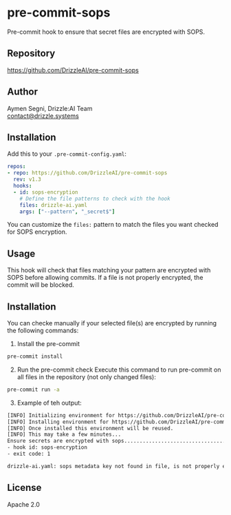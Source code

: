 # pre-commit-sops

Pre-commit hook to ensure that secret files are encrypted with SOPS.

## Repository

https://github.com/DrizzleAI/pre-commit-sops

## Author

Aymen Segni, Drizzle:AI Team  
contact@drizzle.systems

## Installation

Add this to your `.pre-commit-config.yaml`:

```yaml
repos:
- repo: https://github.com/DrizzleAI/pre-commit-sops
  rev: v1.3
  hooks:
  - id: sops-encryption
    # Define the file patterns to check with the hook
    files: drizzle-ai.yaml
    args: ["--pattern", "_secret$"]
```

You can customize the `files:` pattern to match the files you want checked for SOPS encryption.

## Usage

This hook will check that files matching your pattern are encrypted with SOPS before allowing commits. If a file is not properly encrypted, the commit will be blocked.

## Installation

You can checke manually if your selected file(s) are encrypted by running the following commands:

1. Install the pre-commit
```bash
pre-commit install
```

2. Run the pre-commit check
Execute this command to run pre-commit on all files in the repository (not only changed files):

```bash
pre-commit run -a 
```

3. Example of teh output:

```bash
[INFO] Initializing environment for https://github.com/DrizzleAI/pre-commit-sops.
[INFO] Installing environment for https://github.com/DrizzleAI/pre-commit-sops.
[INFO] Once installed this environment will be reused.
[INFO] This may take a few minutes...
Ensure secrets are encrypted with sops...................................Failed
- hook id: sops-encryption
- exit code: 1

drizzle-ai.yaml: sops metadata key not found in file, is not properly encrypted
```


## License

Apache 2.0
